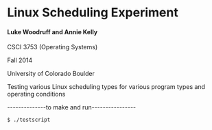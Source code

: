 # Linux Scheduling Experiment
#### Luke Woodruff and Annie Kelly

CSCI 3753 (Operating Systems)

Fall 2014

University of Colorado Boulder


Testing various Linux scheduling types for various program types and operating conditions


--------------to make and run----------------

    $ ./testscript
